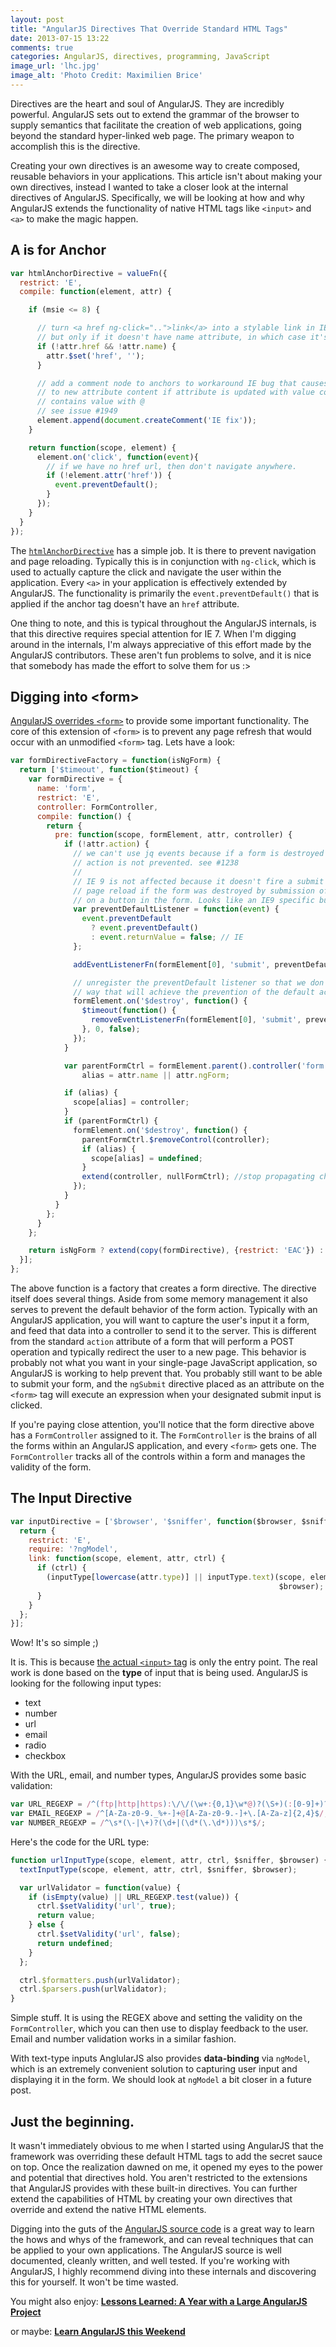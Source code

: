 ```yaml
---
layout: post
title: "AngularJS Directives That Override Standard HTML Tags"
date: 2013-07-15 13:22
comments: true
categories: AngularJS, directives, programming, JavaScript
image_url: 'lhc.jpg'
image_alt: 'Photo Credit: Maximilien Brice'
---
```


Directives are the heart and soul of AngularJS. They are incredibly powerful.
AngularJS sets out to extend the grammar of the browser to supply semantics that
facilitate the creation of web applications, going beyond the standard
hyper-linked web page. The primary weapon to accomplish this is the directive.

Creating your own directives is an awesome way to create composed, reusable
behaviors in your applications. This article isn't about making your own
directives, instead I wanted to take a closer look at the internal directives of
AngularJS. Specifically, we will be looking at how and why AngularJS extends the
functionality of native HTML tags like `<input>` and `<a>` to make the magic
happen.

## A is for Anchor

``` javascript
var htmlAnchorDirective = valueFn({
  restrict: 'E',
  compile: function(element, attr) {

    if (msie <= 8) {

      // turn <a href ng-click="..">link</a> into a stylable link in IE
      // but only if it doesn't have name attribute, in which case it's an anchor
      if (!attr.href && !attr.name) {
        attr.$set('href', '');
      }

      // add a comment node to anchors to workaround IE bug that causes element content to be reset
      // to new attribute content if attribute is updated with value containing @ and element also
      // contains value with @
      // see issue #1949
      element.append(document.createComment('IE fix'));
    }

    return function(scope, element) {
      element.on('click', function(event){
        // if we have no href url, then don't navigate anywhere.
        if (!element.attr('href')) {
          event.preventDefault();
        }
      });
    }
  }
});
```

The [`htmlAnchorDirective`](https://github.com/angular/angular.js/blob/master/src/ng/directive/a.js) has a simple job. It is there to prevent navigation and page reloading. Typically this is in conjunction with `ng-click`, which is used to actually capture the click and navigate the user within the application. Every `<a>` in your application is effectively extended by AngularJS. The functionality is primarily the `event.preventDefault()` that is applied if the anchor tag doesn't have an `href` attribute.

One thing to note, and this is typical throughout the AngularJS internals, is that this directive requires special attention for IE 7. When I'm digging around in the internals, I'm always appreciative of this effort made by the AngularJS contributors. These aren't fun problems to solve, and it is nice that somebody has made the effort to solve them for us :>

## Digging into \<form\>

[AngularJS overrides `<form>`](https://github.com/angular/angular.js/blob/master/src/ng/directive/form.js) to provide some important functionality. The core of this extension of `<form>` is to prevent any page refresh that would occur with an unmodified `<form>` tag. Lets have a look:

``` javascript
var formDirectiveFactory = function(isNgForm) {
  return ['$timeout', function($timeout) {
    var formDirective = {
      name: 'form',
      restrict: 'E',
      controller: FormController,
      compile: function() {
        return {
          pre: function(scope, formElement, attr, controller) {
            if (!attr.action) {
              // we can't use jq events because if a form is destroyed during submission the default
              // action is not prevented. see #1238
              //
              // IE 9 is not affected because it doesn't fire a submit event and try to do a full
              // page reload if the form was destroyed by submission of the form via a click handler
              // on a button in the form. Looks like an IE9 specific bug.
              var preventDefaultListener = function(event) {
                event.preventDefault
                  ? event.preventDefault()
                  : event.returnValue = false; // IE
              };

              addEventListenerFn(formElement[0], 'submit', preventDefaultListener);

              // unregister the preventDefault listener so that we don't not leak memory but in a
              // way that will achieve the prevention of the default action.
              formElement.on('$destroy', function() {
                $timeout(function() {
                  removeEventListenerFn(formElement[0], 'submit', preventDefaultListener);
                }, 0, false);
              });
            }

            var parentFormCtrl = formElement.parent().controller('form'),
                alias = attr.name || attr.ngForm;

            if (alias) {
              scope[alias] = controller;
            }
            if (parentFormCtrl) {
              formElement.on('$destroy', function() {
                parentFormCtrl.$removeControl(controller);
                if (alias) {
                  scope[alias] = undefined;
                }
                extend(controller, nullFormCtrl); //stop propagating child destruction handlers upwards
              });
            }
          }
        };
      }
    };

    return isNgForm ? extend(copy(formDirective), {restrict: 'EAC'}) : formDirective;
  }];
};
```

The above function is a factory that creates a form directive. The directive itself does several things. Aside from some memory management it also serves to prevent the default behavior of the form action. Typically with an AngularJS application, you will want to capture the user's input it a form, and feed that data into a controller to send it to the server. This is different from the standard `action` attribute of a form that will perform a POST operation and typically redirect the user to a new page. This behavior is probably not what you want in your single-page JavaScript application, so AngularJS is working to help prevent that. You probably still want to be able to submit your form, and the `ngSubmit` directive placed as an attribute on the `<form>` tag will execute an expression when your designated submit input is clicked.

If you're paying close attention, you'll notice that the form directive above has a `FormController` assigned to it. The `FormController` is the brains of all the forms within an AngularJS application, and every `<form>` gets one. The `FormController` tracks all of the controls within a form and manages the validity of the form.

## The Input Directive

``` javascript
var inputDirective = ['$browser', '$sniffer', function($browser, $sniffer) {
  return {
    restrict: 'E',
    require: '?ngModel',
    link: function(scope, element, attr, ctrl) {
      if (ctrl) {
        (inputType[lowercase(attr.type)] || inputType.text)(scope, element, attr, ctrl, $sniffer,
                                                            $browser);
      }
    }
  };
}];
```

Wow! It's so simple ;)

It is. This is because [the actual `<input>` tag](https://github.com/angular/angular.js/blob/master/src/ng/directive/input.js) is only the entry point. The real work is done based on the **type** of input that is being used. AngularJS is looking for the following input types:

* text
* number
* url
* email
* radio
* checkbox

With the URL, email, and number types, AngularJS provides some basic validation:

``` javascript
var URL_REGEXP = /^(ftp|http|https):\/\/(\w+:{0,1}\w*@)?(\S+)(:[0-9]+)?(\/|\/([\w#!:.?+=&%@!\-\/]))?$/;
var EMAIL_REGEXP = /^[A-Za-z0-9._%+-]+@[A-Za-z0-9.-]+\.[A-Za-z]{2,4}$/;
var NUMBER_REGEXP = /^\s*(\-|\+)?(\d+|(\d*(\.\d*)))\s*$/;
```

Here's the code for the URL type:

``` javascript
function urlInputType(scope, element, attr, ctrl, $sniffer, $browser) {
  textInputType(scope, element, attr, ctrl, $sniffer, $browser);

  var urlValidator = function(value) {
    if (isEmpty(value) || URL_REGEXP.test(value)) {
      ctrl.$setValidity('url', true);
      return value;
    } else {
      ctrl.$setValidity('url', false);
      return undefined;
    }
  };

  ctrl.$formatters.push(urlValidator);
  ctrl.$parsers.push(urlValidator);
}
```

Simple stuff. It is using the REGEX above and setting the validity on the `FormController`, which you can then use to display feedback to the user. Email and number validation works in a similar fashion.

With text-type inputs AnglularJS also provides **data-binding** via `ngModel`, which is an extremely convenient solution to capturing user input and displaying it in the form. We should look at `ngModel` a bit closer in a future post. 

## Just the beginning.

It wasn't immediately obvious to me when I started using AngularJS that the framework was overriding these default HTML tags to add the secret sauce on top. Once the realization dawned on me, it opened my eyes to the power and potential that directives hold. You aren't restricted to the extensions that AngularJS provides with these built-in directives. You can further extend the capabilities of HTML by creating your own directives that override and extend the native HTML elements.

Digging into the guts of the [AngularJS source code](https://github.com/angular/angular.js/tree/master/src) is a great way to learn the hows and whys of the framework, and can reveal techniques that can be applied to your own applications. The AngularJS source is well documented, cleanly written, and well tested. If you're working with AngularJS, I highly recommend diving into these internals and discovering this for yourself. It won't be time wasted.

You might also enjoy: <a href="http://joelhooks.com/blog/2013/05/22/lessons-learned-kicking-off-an-angularjs-project/"><strong>Lessons Learned: A Year with a Large AngularJS Project</strong></a>

or maybe: <a href="http://joelhooks.com/blog/2013/08/03/learn-angularjs-in-a-weekend/"><strong>Learn AngularJS this Weekend</strong></a>


